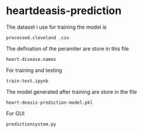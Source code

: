 # heartdeasis-prediction

The dataset i use for training the model is 
```
processed.cleveland .csv
```

The defination of the peramiter are store in this file 
```
heart-disease.names
```


For training and testing 
```
train-test.ipynb
```

The model generated after training are store in the file 
```
heart-deasis-prediction-model.pkl
```

For GUI
```
predictionsystem.py
```
